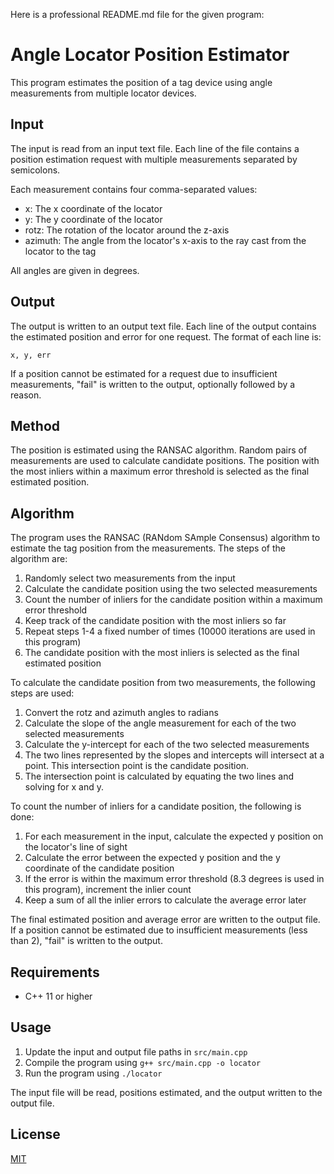 Here is a professional README.md file for the given program:

# Angle Locator Position Estimator 

This program estimates the position of a tag device using angle measurements from multiple locator devices.

## Input
The input is read from an input text file. Each line of the file contains a position estimation request with multiple measurements separated by semicolons.

Each measurement contains four comma-separated values:

- x: The x coordinate of the locator 
- y: The y coordinate of the locator
- rotz: The rotation of the locator around the z-axis
- azimuth: The angle from the locator's x-axis to the ray cast from the locator to the tag

All angles are given in degrees.

## Output 
The output is written to an output text file. Each line of the output contains the estimated position and error for one request. The format of each line is:

`x, y, err`

If a position cannot be estimated for a request due to insufficient measurements, "fail" is written to the output, optionally followed by a reason.

## Method
The position is estimated using the RANSAC algorithm. Random pairs of measurements are used to calculate candidate positions. The position with the most inliers within a maximum error threshold is selected as the final estimated position.

## Algorithm
The program uses the RANSAC (RANdom SAmple Consensus) algorithm to estimate the tag position from the measurements. The steps of the algorithm are:

1. Randomly select two measurements from the input 
2. Calculate the candidate position using the two selected measurements 
3. Count the number of inliers for the candidate position within a maximum error threshold 
4. Keep track of the candidate position with the most inliers so far
5. Repeat steps 1-4 a fixed number of times (10000 iterations are used in this program)
6. The candidate position with the most inliers is selected as the final estimated position

To calculate the candidate position from two measurements, the following steps are used:

1. Convert the rotz and azimuth angles to radians 
2. Calculate the slope of the angle measurement for each of the two selected measurements 
3. Calculate the y-intercept for each of the two selected measurements 
4. The two lines represented by the slopes and intercepts will intersect at a point. This intersection point is the candidate position. 
5. The intersection point is calculated by equating the two lines and solving for x and y.

To count the number of inliers for a candidate position, the following is done:

1. For each measurement in the input, calculate the expected y position on the locator's line of sight 
2. Calculate the error between the expected y position and the y coordinate of the candidate position 
3. If the error is within the maximum error threshold (8.3 degrees is used in this program), increment the inlier count
4. Keep a sum of all the inlier errors to calculate the average error later 

The final estimated position and average error are written to the output file. If a position cannot be estimated due to insufficient measurements (less than 2), "fail" is written to the output.

## Requirements
- C++ 11 or higher

## Usage
1. Update the input and output file paths in `src/main.cpp`
2. Compile the program using `g++ src/main.cpp -o locator` 
3. Run the program using `./locator`

The input file will be read, positions estimated, and the output written to the output file.

## License
[MIT](https://choosealicense.com/licenses/mit/)
